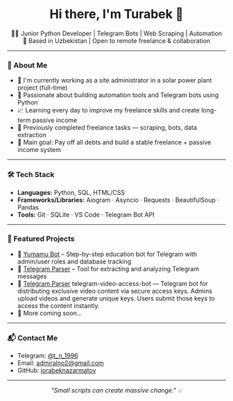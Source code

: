 <h1 align="center">Hi there, I'm Turabek 👋</h1>

<p align="center">
  🧑‍💻 Junior Python Developer | Telegram Bots | Web Scraping | Automation<br>
  📍 Based in Uzbekistan | Open to remote freelance & collaboration
</p>

---

### 🚀 About Me

- 🔧 I'm currently working as a site administrator in a solar power plant project (full-time)
- 🧠 Passionate about building automation tools and Telegram bots using Python
- 📈 Learning every day to improve my freelance skills and create long-term passive income
- 💼 Previously completed freelance tasks — scraping, bots, data extraction
- 🎯 Main goal: Pay off all debts and build a stable freelance + passive income system

---

### 🛠 Tech Stack

- **Languages:** Python, SQL, HTML/CSS
- **Frameworks/Libraries:** Aiogram · Asyncio · Requests · BeautifulSoup · Pandas
- **Tools:** Git · SQLite · VS Code · Telegram Bot API

---

### 📌 Featured Projects

- 🔗 [Yumamu Bot](https://github.com/jorabeknazarmatov/yumamu_bot) – Step-by-step education bot for Telegram with admin/user roles and database tracking
- 🔗 [Telegram Parser](https://github.com/jorabeknazarmatov/telegram_parser) – Tool for extracting and analyzing Telegram messages
- 🔗 [Telegram Parser](https://github.com/jorabeknazarmatov/telegram-video-access-bot) telegram-video-access-bot — Telegram bot for distributing exclusive video content via secure access keys.
Admins upload videos and generate unique keys. Users submit those keys to access the content instantly.
- 🔧 More coming soon...

---

### 📬 Contact Me

- Telegram: [@t_n_1996](https://t.me/t_n_1996)
- Email: admiralno2@gmail.com
- GitHub: [jorabeknazarmatov](https://github.com/jorabeknazarmatov)

---

<p align="center">
  <em>"Small scripts can create massive change." 💡</em>
</p>
